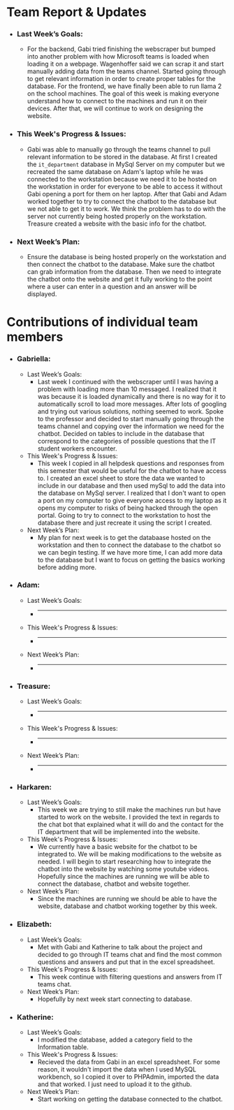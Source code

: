 # Team Report & Updates
  - ### Last Week’s Goals:
      -  For the backend, Gabi tried finishing the webscraper but bumped into another problem with how Microsoft teams is loaded when loading it on a webpage. Wagenhoffer said we can scrap it and start manually adding data from the teams channel. Started going through to get relevant information in order to create proper tables for the database. For the frontend, we have finally been able to run llama 2 on the school machines. The goal of this week is making everyone understand how to connect to the machines and run it on their devices. After that, we will continue to work on designing the website.
  - ### This Week's Progress & Issues:
      -  Gabi was able to manually go through the teams channel to pull relevant information to be stored in the database. At first I created the `it_department` database in MySql Server on my computer but we recreated the same database on Adam's laptop while he was connected to the workstation because we need it to be hosted on the workstation in order for everyone to be able to access it without Gabi opening a port for them on her laptop. After that Gabi and Adam worked together to try to connect the chatbot to the database but we not able to get it to work. We think the problem has to do with the server not currently being hosted properly on the workstation. Treasure created a website with the basic info for the chatbot. 
  - ### Next Week’s Plan:
      -  Ensure the database is being hosted properly on the workstation and then connect the chatbot to the database. Make sure the chatbot can grab information from the database. Then we need to integrate the chatbot onto the website and get it fully working to the point where a user can enter in a question and an answer will be displayed.

# Contributions of individual team members
  - ### Gabriella:
      - Last Week’s Goals:
          -  Last week I continued with the webscraper until I was having a problem with loading more than 10 messaged. I realized that it was because it is loaded dynamically and there is no way for it to automatically scroll to load more messages. After lots of googling and trying out various solutions, nothing seemed to work. Spoke to the professor and decided to start manually going through the teams channel and copying over the information we need for the chatbot. Decided on tables to include in the database that correspond to the categories of possible questions that the IT student workers encounter. 
      - This Week's Progress & Issues:
          -  This week I copied in all helpdesk questions and responses from this semester that would be useful for the chatbot to have access to. I created an excel sheet to store the data we wanted to include in our database and then used mySql to add the data into the database on MySql server. I realized that I don't want to open a port on my computer to give everyone access to my laptop as it opens my computer to risks of being hacked through the open portal. Going to try to connect to the workstation to host the database there and just recreate it using the script I created. 
      - Next Week’s Plan:
          -  My plan for next week is to get the databaase hosted on the workstation and then to connect the database to the chatbot so we can begin testing. If we have more time, I can add more data to the database but I want to focus on getting the basics working before adding more. 
  
  - ### Adam:
      - Last Week’s Goals:
          -  ________________________________________________________________
      - This Week's Progress & Issues:
          -  ________________________________________________________________
      - Next Week’s Plan:
          -  ________________________________________________________________
        
  - ### Treasure:
      - Last Week’s Goals:
          -  ________________________________________________________________
      - This Week's Progress & Issues:
          -  ________________________________________________________________
      - Next Week’s Plan:
          -  ________________________________________________________________
          
  - ### Harkaren:
      - Last Week’s Goals:
          - This week we are trying to still make the machines run but have started to work on the website. I provided the text in regards to the chat bot that explained what it will do and the contact for the IT department that will be implemented into the website.
      - This Week's Progress & Issues:
          -  We currently have a basic website for the chatbot to be integrated to. We will be making modifications to the website as needed. I will begin to start researching how to integrate the chatbot into the website by watching some youtube videos. Hopefully since the machines are running we will be able to connect the database, chatbot and website together. 
      - Next Week’s Plan:
          -  Since the machines are running we should be able to have the website, database and chatbot working together by this week. 
  - ### Elizabeth:
      - Last Week’s Goals:
          - Met with Gabi and Katherine to talk about the project and decided to go through IT teams chat and find the most common questions and answers and put that in the excel spreadsheet.  
      - This Week's Progress & Issues:
          -  This week continue with filtering questions and answers from IT teams chat. 
      - Next Week’s Plan:
          -  Hopefully by next week start connecting to database. 
        
  - ### Katherine:
      - Last Week’s Goals:
          -  I modified the database, added a category field to the Information table.
      - This Week's Progress & Issues:
          -  Recieved the data from Gabi in an excel spreadsheet. For some reason, it wouldn't import the data when I used MySQL workbench, so I copied it over to PHPAdmin, imported the data and that worked. I just need to upload it to the github.
      - Next Week’s Plan:
          -  Start working on getting the database connected to the chatbot.
